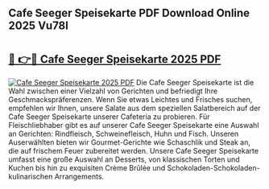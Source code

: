 ## Cafe Seeger Speisekarte PDF Download Online 2025 Vu78I

# <h2><a href="http://gc9va5.nevu.top/?p=Cafe+Seeger+Speisekarte">🔗 👉🔴 Cafe Seeger Speisekarte 2025 PDF</a></h2>

[![Cafe Seeger Speisekarte 2025 PDF](https://i.imgur.com/dBaPXMq.png)](http://gc9va5.nevu.top/?p=Cafe+Seeger+Speisekarte)
Die Cafe Seeger Speisekarte ist die Wahl zwischen einer Vielzahl von Gerichten und befriedigt Ihre Geschmackspräferenzen. Wenn Sie etwas Leichtes und Frisches suchen, empfehlen wir Ihnen, unsere Salate aus dem speziellen Salatbereich auf der Cafe Seeger Speisekarte unserer Cafeteria zu probieren. Für Fleischliebhaber gibt es auf unserer Cafe Seeger Speisekarte eine Auswahl an Gerichten: Rindfleisch, Schweinefleisch, Huhn und Fisch. Unseren Auserwählten bieten wir Gourmet-Gerichte wie Schaschlik und Steak an, die auf frischem Feuer zubereitet werden. Unsere Cafe Seeger Speisekarte umfasst eine große Auswahl an Desserts, von klassischen Torten und Kuchen bis hin zu exquisiten Crème Brûlée und Schokoladen-Schokoladen-kulinarischen Arrangements.
